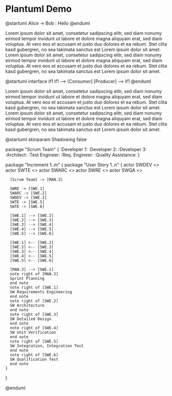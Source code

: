 # Plantuml Demo

@startuml
  Alice -> Bob : Hello
@enduml

Lorem ipsum dolor sit amet, consetetur sadipscing elitr, sed diam nonumy eirmod tempor invidunt ut labore et dolore magna aliquyam erat, sed diam voluptua. At vero eos et accusam et justo duo dolores et ea rebum. Stet clita kasd gubergren, no sea takimata sanctus est Lorem ipsum dolor sit amet. Lorem ipsum dolor sit amet, consetetur sadipscing elitr, sed diam nonumy eirmod tempor invidunt ut labore et dolore magna aliquyam erat, sed diam voluptua. At vero eos et accusam et justo duo dolores et ea rebum. Stet clita kasd gubergren, no sea takimata sanctus est Lorem ipsum dolor sit amet.

@startuml
  interface if1
  if1 --> [Consumer]
  [Producer] --> if1
@enduml

Lorem ipsum dolor sit amet, consetetur sadipscing elitr, sed diam nonumy eirmod tempor invidunt ut labore et dolore magna aliquyam erat, sed diam voluptua. At vero eos et accusam et justo duo dolores et ea rebum. Stet clita kasd gubergren, no sea takimata sanctus est Lorem ipsum dolor sit amet. Lorem ipsum dolor sit amet, consetetur sadipscing elitr, sed diam nonumy eirmod tempor invidunt ut labore et dolore magna aliquyam erat, sed diam voluptua. At vero eos et accusam et justo duo dolores et ea rebum. Stet clita kasd gubergren, no sea takimata sanctus est Lorem ipsum dolor sit amet.

@startuml
skinparam Shadowing false

package "Scrum Team" {
    :Developer 1:
    :Developer 2:
    :Developer 3:
    :Architect:
    :Test Engineer:
    :Req. Engineer:
    :Quality Assistance:
}

package "Increment 1..m" {
    package "User Story 1..n" {
      actor SWDEV <<Role>>
      actor SWTE <<Role>>
      actor SWARC <<Role>>
      actor SWRE <<Role>>
      actor SWQA <<Role>>
      
      [Scrum Team] -> [MAN.3]
      
      SWRE -> [SWE.1]
      SWARC -> [SWE.2]
      SWDEV -> [SWE.3]
      SWTE -> [SWE.5]
      SWTE -> [SWE.6]

      [SWE.1] --> [SWE.2]
      [SWE.2] --> [SWE.3]
      [SWE.3] --> [SWE.4]
      [SWE.4] --> [SWE.5]
      [SWE.5] --> [SWE.6]
      
      [SWE.1] <-- [SWE.2]
      [SWE.2] <-- [SWE.3]
      [SWE.3] <-- [SWE.4]
      [SWE.4] <-- [SWE.5]
      [SWE.5] <-- [SWE.6]
      
      [MAN.3] --> [SWE.1]
      note right of [MAN.3]
      Sprint Planning
      end note
      note right of [SWE.1]
      SW Requirements Engineering
      end note
      note right of [SWE.2]
      SW Architecture
      end note
      note right of [SWE.3]
      SW Detailed Design
      end note
      note right of [SWE.4]
      SW Unit Verification
      end note
      note right of [SWE.5]
      SW Integration, Integration Test
      end note
      note right of [SWE.6]
      SW Qualification Test
      end note
    }
}

@enduml